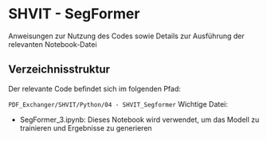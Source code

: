 # SHVIT - SegFormer
Anweisungen zur Nutzung des Codes sowie Details zur Ausführung der relevanten Notebook-Datei

## Verzeichnisstruktur
Der relevante Code befindet sich im folgenden Pfad:

`PDF_Exchanger/SHVIT/Python/04 - SHVIT_Segformer`
Wichtige Datei:
- SegFormer_3.ipynb: Dieses Notebook wird verwendet, um das Modell zu trainieren und Ergebnisse zu generieren














